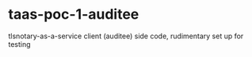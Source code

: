 # taas-poc-1-auditee
tlsnotary-as-a-service client (auditee) side code, rudimentary set up for testing
